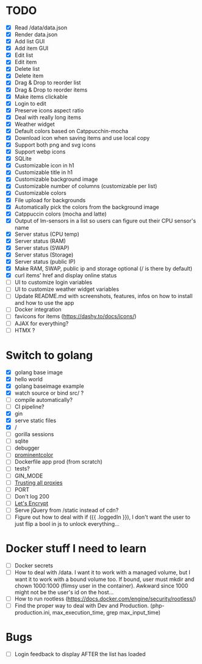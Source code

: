 # TODO
* [x] Read /data/data.json
* [x] Render data.json
* [x] Add list GUI
* [x] Add item GUI
* [x] Edit list
* [x] Edit item
* [x] Delete list
* [x] Delete item
* [x] Drag & Drop to reorder list
* [x] Drag & Drop to reorder items
* [x] Make items clickable
* [x] Login to edit
* [x] Preserve icons aspect ratio
* [x] Deal with really long items
* [x] Weather widget
* [x] Default colors based on Catppucchin-mocha
* [x] Download icon when saving items and use local copy
* [x] Support both png and svg icons
* [x] Support webp icons
* [x] SQLite
* [x] Customizable icon in h1
* [x] Customizable title in h1
* [x] Customizable background image
* [x] Customizable number of columns (customizable per list)
* [x] Customizable colors 
* [x] File upload for backgrounds
* [x] Automatically pick the colors from the background image
* [x] Catppuccin colors (mocha and latte)
* [x] Output of lm-sensors in a list so users can figure out their CPU sensor's name
* [x] Server status (CPU temp)
* [x] Server status (RAM)
* [x] Server status (SWAP)
* [x] Server status (Storage)
* [x] Server status (public IP)
* [x] Make RAM, SWAP, public ip and storage optional (/ is there by default)
* [x] curl items' href and display online status
* [ ] UI to customize login variables
* [ ] UI to customize weather widget variables
* [ ] Update README.md with screenshots, features, infos on how to install and how to use the app
* [ ] Docker integration
* [ ] favicons for items (https://dashy.to/docs/icons/)
* [ ] AJAX for everything?
* [ ] HTMX ?

# Switch to golang
* [x] golang base image
* [x] hello world 
* [x] golang baseimage example
* [x] watch source or bind src/ ?
* [ ] compile automatically?
* [ ] CI pipeline?
* [x] gin
* [x] serve static files
* [x] /
* [ ] gorilla sessions
* [ ] sqlite
* [ ] debugger
* [ ] [prominentcolor](https://github.com/EdlinOrg/prominentcolor)
* [ ] Dockerfile app prod (from scratch)
* [ ] tests?
* [ ] GIN_MODE
* [ ] [Trusting all proxies](https://pkg.go.dev/github.com/gin-gonic/gin#readme-don-t-trust-all-proxies)
* [ ] PORT
* [ ] Don't log 200
* [ ] [Let's Encrypt](https://gin-gonic.com/docs/examples/support-lets-encrypt/)
* [ ] Serve jQuery from /static instead of cdn?
* [ ] Figure out how to deal with if ({{ .loggedIn }}), I don't want the user to just flip a bool in js to unlock everything...

# Docker stuff I need to learn
* [ ] Docker secrets
* [ ] How to deal with /data. I want it to work with a managed volume, but I want it to work with a bound volume too. If bound, user must mkdir and chown 1000:1000 (flimsy user in the container). Awkward since 1000 might not be the user's id on the host...
* [ ] How to run rootless (https://docs.docker.com/engine/security/rootless/)
* [ ] Find the proper way to deal with Dev and Production. (php-production.ini, max_execution_time, grep max_input_time)

# Bugs
* [ ] Login feedback to display AFTER the list has loaded
